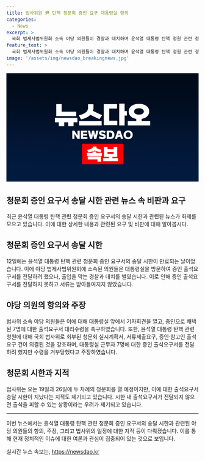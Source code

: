 ```yaml
---
title: 법사위원 尹 탄핵 청문회 증인 요구 대통령실 항의
categories:
  - News
excerpt: >
  국회 법제사법위원회 소속 야당 의원들이 경찰과 대치하며 윤석열 대통령 탄핵 청원 관련 청문회 증인 요구서를 대통령실에 전달하려 했지만 실패했다. 증인출석요구서를 수령을 촉구하며 대통령실을 방문한 야당 의원들은 대통령 및 김건희 여사에 대한 의혹을 밝혀 달라고 요구했다. 법사위는 청문회를 오는 19일과 26일에 열기로 했으나, 증인출석요구서 송달시한이 경과하면 출석을 피할 수 있다는 우려가 제기되고 있다.
feature_text: >
  국회 법제사법위원회 소속 야당 의원들이 경찰과 대치하며 윤석열 대통령 탄핵 청원 관련 청문회 증인 요구서를 대통령실에 전달하려 했지만 실패했다. 증인출석요구서를 수령을 촉구하며 대통령실을 방문한 야당 의원들은 대통령 및 김건희 여사에 대한 의혹을 밝혀 달라고 요구했다. 법사위는 청문회를 오는 19일과 26일에 열기로 했으나, 증인출석요구서 송달시한이 경과하면 출석을 피할 수 있다는 우려가 제기되고 있다.
image: '/assets/img/newsdao_breakingnews.jpg'
---
```


<p><img src="/assets/img/newsdao_breakingnews.jpg" alt="cryptoinkorea 속보" /></p>

<h2>청문회 증인 요구서 송달 시한 관련 뉴스 속 비판과 요구</h2>

<p data-ke-size="size16">최근 윤석열 대통령 탄핵 관련 청문회 증인 요구서의 송달 시한과 관련된 뉴스가 화제를 모으고 있습니다. 이에 대한 상세한 내용과 관련된 요구 및 비판에 대해 알아봅시다.</p>

<h2 data-ke-size="size26">청문회 증인 요구서 송달 시한</h2>

<p data-ke-size="size16">12일에는 윤석열 대통령 탄핵 관련 청문회 증인 요구서의 송달 시한이 만료되는 날이었습니다. 이에 야당 법제사법위원회에 소속된 의원들은 대통령실을 방문하여 증인 출석요구서를 전달하려 했으나, 출입을 막는 경찰과 대치를 벌였습니다. 이로 인해 증인 출석요구서를 전달하지 못하고 서류는 받아들여지지 않았습니다.</p>

<h2 data-ke-size="size26">야당 의원의 항의와 주장</h2>

<p data-ke-size="size16">법사위 소속 야당 의원들은 이에 대해 대통령실 앞에서 기자회견을 열고, 증인으로 채택된 7명에 대한 출석요구서 대리수령을 촉구하였습니다. 또한, 윤석열 대통령 탄핵 관련 청원에 대해 국회 법사위로 회부된 청문회 실시계획서, 서류제출요구, 증인·참고인 출석 요구 건이 의결된 것을 강조하며, 대통령실 근무자 7명에 대한 증인 출석요구서를 전달하려 했지만 수령을 거부당했다고 주장하였습니다.</p>

<h2 data-ke-size="size26">청문회 시한과 지적</h2>

<p data-ke-size="size16">법사위는 오는 19일과 26일에 두 차례의 청문회를 열 예정이지만, 이에 대한 출석요구서 송달 시한이 지났다는 지적도 제기되고 있습니다. 시한 내 출석요구서가 전달되지 않으면 출석을 피할 수 있는 상황이라는 우려가 제기되고 있습니다.</p>

<hr>

<p data-ke-size="size16">이번 뉴스에서는 윤석열 대통령 탄핵 관련 청문회 증인 요구서의 송달 시한과 관련된 야당 의원들의 항의, 주장, 그리고 법사위의 일정에 대한 지적 등이 다뤄졌습니다. 이를 통해 현재 정치적인 이슈에 대한 여론과 관심이 집중되어 있는 것으로 보입니다.</p>
실시간 뉴스 속보는, <a href="https://newsdao.kr" rel="dofollow">https://newsdao.kr</a>


